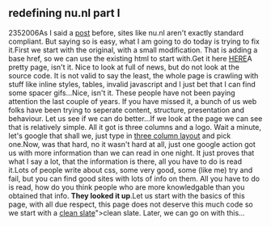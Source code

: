 <article><h2>redefining nu.nl part I</h2><time><span class="day">23</span><span class="month">5</span><span class="year">2006</span></time>As I said a <a href="http://www.wnas.nl/?p=134">post</a> before, sites like nu.nl aren't exactly standard compliant. But saying so is easy, what I am going to do today is trying to fix it.<!--more-->First we start with the original, with a small modification. That is adding a base href, so we can use the existing html to start with.Get it here <a href="http://www.wnas.nl/wp-content/uploads/2006/05/nu.html">HERE</a>A pretty page, isn't it. Nice to look at full of news, but do not look at the source code. It is not valid to say the least, the whole page is crawling with stuff like inline styles, tables, invalid javascript and I just bet that I can find some spacer gifs...Nice, isn't it. These people have not been paying attention the last couple of years. If you have missed it, a bunch of us web folks have been trying to seperate content, structure, presentation and behaviour. Let us see if we can do better...If we look at the page we can see that is relatively simple. All it got is three columns and a logo. Wait a minute, let's google that shall we, just type in <a href="http://www.google.com/search?client=safari&rls=en&q=three+column+layout&ie=UTF-8&oe=UTF-8">three column layout</a> and pick one.Now, was that hard, no it wasn't hard at all, just one google action got us with more information than we can read in one night. It just proves that  what I say a lot, that the information is there, all you have to do is read it.Lots of people write about css, some very good, some (like me) try and fail, but you can find good sites with lots of info on them. All you have to do is read, how do you think people who are more knowledgable than you obtained that info. <strong>They looked it up</strong>.Let us start with the basics of this page, with all due respect, this page does not deserve this much code so we start with a <a id="p145" href="http://www.wnas.nl/wp-content/uploads/2006/05/nu002.html">clean slate</a>">clean slate. Later, we can go on with this...</article>